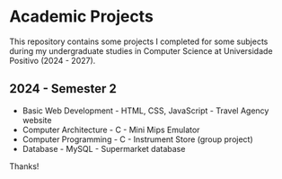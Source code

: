 # Academic Projects

This repository contains some projects I completed for some subjects during my undergraduate studies in Computer Science at Universidade Positivo (2024 - 2027).

## **2024 - Semester 2**
  - Basic Web Development - HTML, CSS, JavaScript - Travel Agency website
  - Computer Architecture - C - Mini Mips Emulator
  - Computer Programming - C - Instrument Store (group project)
  - Database - MySQL - Supermarket database

Thanks!
